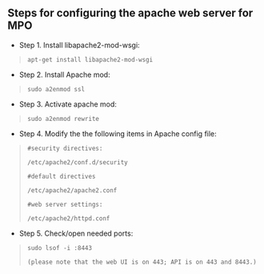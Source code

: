Steps for configuring the apache web server for MPO
----------------------------------------------------

* Step 1. Install libapache2-mod-wsgi: 
>
>     apt-get install libapache2-mod-wsgi
>

* Step 2. Install Apache mod:
>
>     sudo a2enmod ssl
>

* Step 3. Activate apache mod:
>
>     sudo a2enmod rewrite 
>

* Step 4. Modify the the following items in Apache config file:
>
>     #security directives:
>
>     /etc/apache2/conf.d/security
>
>     #default directives
>
>     /etc/apache2/apache2.conf
>
>     #web server settings:
>
>     /etc/apache2/httpd.conf

* Step 5. Check/open needed ports: 
>
>     sudo lsof -i :8443
>
>     (please note that the web UI is on 443; API is on 443 and 8443.)
>

